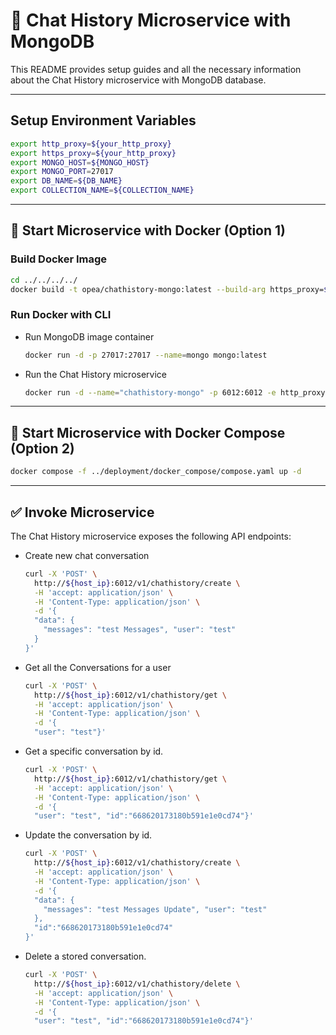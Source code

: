 # 📝 Chat History Microservice with MongoDB

This README provides setup guides and all the necessary information about the Chat History microservice with MongoDB database.

---

## Setup Environment Variables

```bash
export http_proxy=${your_http_proxy}
export https_proxy=${your_http_proxy}
export MONGO_HOST=${MONGO_HOST}
export MONGO_PORT=27017
export DB_NAME=${DB_NAME}
export COLLECTION_NAME=${COLLECTION_NAME}
```

---

## 🚀 Start Microservice with Docker (Option 1)

### Build Docker Image

```bash
cd ../../../../
docker build -t opea/chathistory-mongo:latest --build-arg https_proxy=$https_proxy --build-arg http_proxy=$http_proxy -f comps/chathistory/src/Dockerfile .
```

### Run Docker with CLI

- Run MongoDB image container

  ```bash
  docker run -d -p 27017:27017 --name=mongo mongo:latest
  ```

- Run the Chat History microservice

  ```bash
  docker run -d --name="chathistory-mongo" -p 6012:6012 -e http_proxy=$http_proxy -e https_proxy=$https_proxy -e no_proxy=$no_proxy -e MONGO_HOST=${MONGO_HOST} -e MONGO_PORT=${MONGO_PORT} -e DB_NAME=${DB_NAME} -e COLLECTION_NAME=${COLLECTION_NAME} opea/chathistory-mongo:latest
  ```

---


## 🚀 Start Microservice with Docker Compose (Option 2)

```bash
docker compose -f ../deployment/docker_compose/compose.yaml up -d
```

---

## ✅ Invoke Microservice

The Chat History microservice exposes the following API endpoints:

- Create new chat conversation

  ```bash
  curl -X 'POST' \
    http://${host_ip}:6012/v1/chathistory/create \
    -H 'accept: application/json' \
    -H 'Content-Type: application/json' \
    -d '{
    "data": {
      "messages": "test Messages", "user": "test"
    }
  }'
  ```

- Get all the Conversations for a user

  ```bash
  curl -X 'POST' \
    http://${host_ip}:6012/v1/chathistory/get \
    -H 'accept: application/json' \
    -H 'Content-Type: application/json' \
    -d '{
    "user": "test"}'
  ```

- Get a specific conversation by id.

  ```bash
  curl -X 'POST' \
    http://${host_ip}:6012/v1/chathistory/get \
    -H 'accept: application/json' \
    -H 'Content-Type: application/json' \
    -d '{
    "user": "test", "id":"668620173180b591e1e0cd74"}'
  ```

- Update the conversation by id.

  ```bash
  curl -X 'POST' \
    http://${host_ip}:6012/v1/chathistory/create \
    -H 'accept: application/json' \
    -H 'Content-Type: application/json' \
    -d '{
    "data": {
      "messages": "test Messages Update", "user": "test"
    },
    "id":"668620173180b591e1e0cd74"
  }'
  ```

- Delete a stored conversation.

  ```bash
  curl -X 'POST' \
    http://${host_ip}:6012/v1/chathistory/delete \
    -H 'accept: application/json' \
    -H 'Content-Type: application/json' \
    -d '{
    "user": "test", "id":"668620173180b591e1e0cd74"}'
  ```
